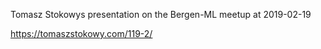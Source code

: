 Tomasz Stokowys presentation on the Bergen-ML meetup at 2019-02-19


https://tomaszstokowy.com/119-2/
